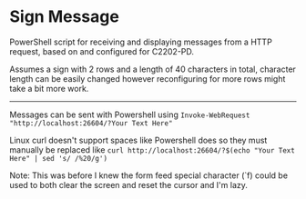 # Sign Message
PowerShell script for receiving and displaying messages from a HTTP request, based on and configured for C2202-PD.

Assumes a sign with 2 rows and a length of 40 characters in total, character length can be easily changed however reconfiguring for more rows might take a bit more work.

---

Messages can be sent with Powershell using
```Invoke-WebRequest "http://localhost:26604/?Your Text Here"```

Linux curl doesn't support spaces like Powershell does so they must manually be replaced like
```curl http://localhost:26604/?$(echo "Your Text Here" | sed 's/ /%20/g')```

Note: This was before I knew the form feed special character (\`f) could be used to both clear the screen and reset the cursor and I'm lazy.
